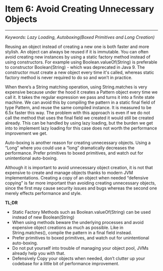 # Item 6: Avoid Creating Unnecessary Objects
---
*Keywords: Lazy Loading, Autoboxing(Boxed Primitives and Long Creation)*

Reusing an object instead of creating a new one is both faster and more stylish. An object can always be reused if it is immutable. 
You can often avoid creating new instances by using a static factory method instead of using constructors. For example using Boolean.valueOf(String) is preferable to constructor Boolean(String) - which was deprecated in Java 9. The constructor must create a new object every time it's called, whereas static factory method is never required to do so and won’t in practice. 

When there’s a String matching operation, using String.matches is very expensive because under the hood it creates a Pattern object every time we call it. It takes the regular expression we pass and turns it into a finite state machine. We can avoid this by compiling the pattern in a static final field of type Pattern, and reuse the same compiled instance. It is measured to be 6.5x faster this way. The problem with this approach is even if we do not call the method that uses the final field we created it would still be created already. This can be handled by using lazy loading, but the burden we get into to implement lazy loading for this case does not worth the performance improvement we get.

Auto-boxing is another reason for creating unnecessary objects. Using a “Long" where you could use a “long” dramatically decreases the performance. Prefer primitives to boxed primitives, and watch out for unintentional auto-boxing.

Although it is important to avoid unnecessary object creation, it is not that expensive to create and manage objects thanks to modern JVM implementations. Creating a copy of an object when needed “defensive copying” is far more important than avoiding creating unnecessary objects, since the first may cause security issues and bugs whereas the second one merely effects performance and style.


**TL;DR**  

* Static Factory Methods such as Boolean.valueOf(String) can be used instead of new Boolean(String)
* When using methods beware the underlying processes and avoid expensive object creations as much as possible. Like in String.matches(), compile the pattern in a final field instead.
* Prefer primitives to boxed primitives, and watch out for unintentional auto-boxing.
* Do not put yourself into trouble of managing your object pool, JVMs already help you with that.
* Defensively Copy your objects when needed, don’t clutter up your codebase for a little bit of performance improvement.
